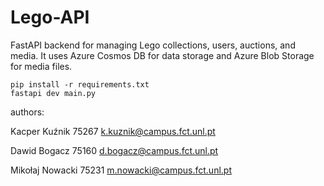 # Lego-API

FastAPI backend for managing Lego collections, users, auctions, and media. It uses Azure Cosmos DB for data storage and Azure Blob Storage for media files.

```
pip install -r requirements.txt
fastapi dev main.py

```

authors:

Kacper Kuźnik 75267 k.kuznik@campus.fct.unl.pt

Dawid Bogacz 75160 d.bogacz@campus.fct.unl.pt

Mikołaj Nowacki 75231 m.nowacki@campus.fct.unl.pt
